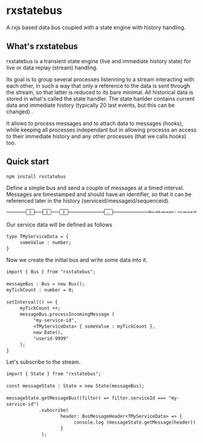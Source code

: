 # rxstatebus
A rxjs based data bus coupled with a state engine with history handling.

## What's rxstatebus 
rxstatebus is a transient state engine (live and immediate history state) for live or data replay (stream) handling. 

Its goal is to group several processes listenning to a stream interacting with each other, in such a way that only a reference to the data is sent through the stream, so that latter is reduced to its bare minimal. All historical data is stored in what's called the state handler. The state hanlder contains current data and immediate history (typically 20 last events, but this can be changed) .

It allows to process messages and to attach data to messages (hooks), while keeping all processes independant but in allowing processs an access to their immediate history and any other processes (that we calls hooks) too.

## Quick start

```
npm install rxstatebus
```

Define a simple bus and send a couple of messages at a timed interval. Messages are timestamped and should have an identifier, so that it can be referenced later in the history (serviceid/messageid/sequenceid).  

![Alt text](img/rxstatebus-main.png?raw=true "Simplest bus")

Our service data will be defined as follows

```
type TMyServiceData = {
     someValue : number;
}
```

Now we create the initial bus and write some data into it.

```
import { Bus } from "rxstatebus";

messageBus : Bus = new Bus();
myTickCount : number = 0;

setInterval(() => { 
     myTickCount ++;
     messageBus.processIncomingMessage (
          "my-service-id", 
          <TMyServiceData> { someValue : myTickCount }, 
          new Date(), 
          "userid-9999"
     ); 
}
```

Let's subscribe to the stream.

```
import { State } from "rxstatebus";

const messageState : State = new State(messageBus);

messageState.getMessageBus((filter) => filter.serviceId === "my-service-id")
            .subscribe(
                    header: BusMessageHeader<TMyServiceData> => {
                         console.log (messageState.getMessage(header))
                    }
             );
```


